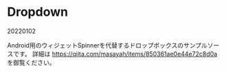 # Dropdown
20220102

Android用のウィジェットSpinnerを代替するドロップボックスのサンプルソースです。
詳細は https://qiita.com/masayah/items/850361ae0e44e72c8d0a を御覧ください。
